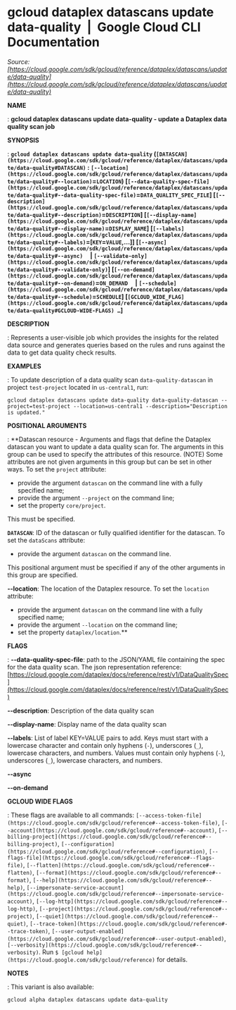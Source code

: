 # gcloud dataplex datascans update data-quality  |  Google Cloud CLI Documentation

*Source: [https://cloud.google.com/sdk/gcloud/reference/dataplex/datascans/update/data-quality](https://cloud.google.com/sdk/gcloud/reference/dataplex/datascans/update/data-quality)*

**NAME**

: **gcloud dataplex datascans update data-quality - update a Dataplex data quality scan job**

**SYNOPSIS**

: **`gcloud dataplex datascans update data-quality` (`[DATASCAN](https://cloud.google.com/sdk/gcloud/reference/dataplex/datascans/update/data-quality#DATASCAN)` : `[--location](https://cloud.google.com/sdk/gcloud/reference/dataplex/datascans/update/data-quality#--location)`=`LOCATION`) [`[--data-quality-spec-file](https://cloud.google.com/sdk/gcloud/reference/dataplex/datascans/update/data-quality#--data-quality-spec-file)`=`DATA_QUALITY_SPEC_FILE`] [`[--description](https://cloud.google.com/sdk/gcloud/reference/dataplex/datascans/update/data-quality#--description)`=`DESCRIPTION`] [`[--display-name](https://cloud.google.com/sdk/gcloud/reference/dataplex/datascans/update/data-quality#--display-name)`=`DISPLAY_NAME`] [`[--labels](https://cloud.google.com/sdk/gcloud/reference/dataplex/datascans/update/data-quality#--labels)`=[`KEY`=`VALUE`,…]] [`[--async](https://cloud.google.com/sdk/gcloud/reference/dataplex/datascans/update/data-quality#--async)`     | `[--validate-only](https://cloud.google.com/sdk/gcloud/reference/dataplex/datascans/update/data-quality#--validate-only)`] [`[--on-demand](https://cloud.google.com/sdk/gcloud/reference/dataplex/datascans/update/data-quality#--on-demand)`=`ON_DEMAND`     | `[--schedule](https://cloud.google.com/sdk/gcloud/reference/dataplex/datascans/update/data-quality#--schedule)`=`SCHEDULE`] [`[GCLOUD_WIDE_FLAG](https://cloud.google.com/sdk/gcloud/reference/dataplex/datascans/update/data-quality#GCLOUD-WIDE-FLAGS) …`]**

**DESCRIPTION**

: Represents a user-visible job which provides the insights for the related data
source and generates queries based on the rules and runs against the data to get
data quality check results.

**EXAMPLES**

: To update description of a data quality scan `data-quality-datascan`
in project `test-project` located in `us-central1`, run:

```
gcloud dataplex datascans update data-quality data-quality-datascan --project=test-project --location=us-central1 --description="Description is updated."
```

**POSITIONAL ARGUMENTS**

: **Datascan resource - Arguments and flags that define the Dataplex datascan you
want to update a data quality scan for. The arguments in this group can be used
to specify the attributes of this resource. (NOTE) Some attributes are not given
arguments in this group but can be set in other ways.
To set the `project` attribute:

- provide the argument `datascan` on the command line with a fully
specified name;
- provide the argument `--project` on the command line;
- set the property `core/project`.

This must be specified.

**`DATASCAN`**:
ID of the datascan or fully qualified identifier for the datascan.
To set the `dataScans` attribute:

- provide the argument `datascan` on the command line.

This positional argument must be specified if any of the other arguments in this
group are specified.

**--location**:
The location of the Dataplex resource.
To set the `location` attribute:

- provide the argument `datascan` on the command line with a fully
specified name;
- provide the argument `--location` on the command line;
- set the property `dataplex/location`.**

**FLAGS**

: **--data-quality-spec-file**:
path to the JSON/YAML file containing the spec for the data quality scan. The
json representation reference: [https://cloud.google.com/dataplex/docs/reference/rest/v1/DataQualitySpec](https://cloud.google.com/dataplex/docs/reference/rest/v1/DataQualitySpec)

**--description**:
Description of the data quality scan

**--display-name**:
Display name of the data quality scan

**--labels**:
List of label KEY=VALUE pairs to add.
Keys must start with a lowercase character and contain only hyphens
(`-`), underscores (`_`), lowercase characters, and
numbers. Values must contain only hyphens (`-`), underscores
(`_`), lowercase characters, and numbers.

**--async**

**--on-demand**

**GCLOUD WIDE FLAGS**

: These flags are available to all commands: `[--access-token-file](https://cloud.google.com/sdk/gcloud/reference#--access-token-file)`,
`[--account](https://cloud.google.com/sdk/gcloud/reference#--account)`, `[--billing-project](https://cloud.google.com/sdk/gcloud/reference#--billing-project)`,
`[--configuration](https://cloud.google.com/sdk/gcloud/reference#--configuration)`,
`[--flags-file](https://cloud.google.com/sdk/gcloud/reference#--flags-file)`,
`[--flatten](https://cloud.google.com/sdk/gcloud/reference#--flatten)`, `[--format](https://cloud.google.com/sdk/gcloud/reference#--format)`, `[--help](https://cloud.google.com/sdk/gcloud/reference#--help)`, `[--impersonate-service-account](https://cloud.google.com/sdk/gcloud/reference#--impersonate-service-account)`,
`[--log-http](https://cloud.google.com/sdk/gcloud/reference#--log-http)`,
`[--project](https://cloud.google.com/sdk/gcloud/reference#--project)`, `[--quiet](https://cloud.google.com/sdk/gcloud/reference#--quiet)`, `[--trace-token](https://cloud.google.com/sdk/gcloud/reference#--trace-token)`, `[--user-output-enabled](https://cloud.google.com/sdk/gcloud/reference#--user-output-enabled)`,
`[--verbosity](https://cloud.google.com/sdk/gcloud/reference#--verbosity)`.
Run `$ [gcloud help](https://cloud.google.com/sdk/gcloud/reference)` for details.

**NOTES**

: This variant is also available:

```
gcloud alpha dataplex datascans update data-quality
```